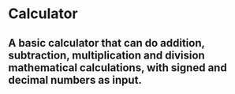 # Calculator
## A basic calculator that can do addition, subtraction, multiplication and division mathematical calculations, with signed and decimal numbers as input. 


